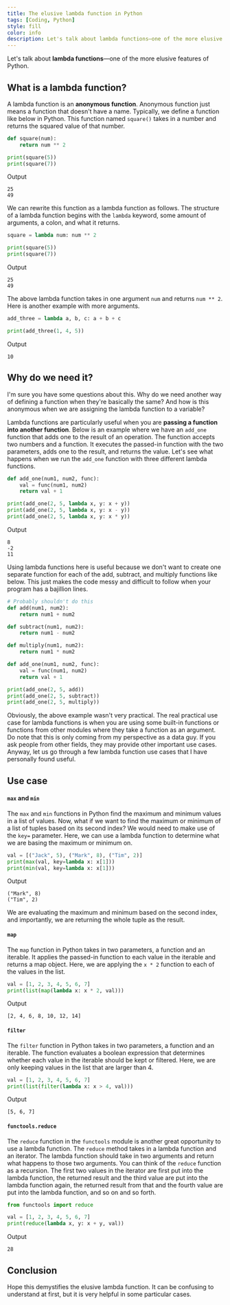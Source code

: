 ```yaml
---
title: The elusive lambda function in Python
tags: [Coding, Python]
style: fill
color: info
description: Let's talk about lambda functions—one of the more elusive features of Python.
---
```


Let's talk about **lambda functions**—one of the more elusive features of Python.

## What is a lambda function?
A lambda function is an **anonymous function**. Anonymous function just means a function that doesn't have a name. Typically, we define a function like below in Python. This function named `square()` takes in a number and returns the squared value of that number.

```python
def square(num):
    return num ** 2

print(square(5))
print(square(7))
```
Output
```
25
49
```

We can rewrite this function as a lambda function as follows. The structure of a lambda function begins with the `lambda` keyword, some amount of arguments, a colon, and what it returns.

```python
square = lambda num: num ** 2

print(square(5))
print(square(7))
```
Output
```
25
49
```
The above lambda function takes in one argument `num` and returns `num ** 2`. Here is another example with more arguments.

```python
add_three = lambda a, b, c: a + b + c

print(add_three(1, 4, 5))
```
Output
```
10
```

## Why do we need it?
I'm sure you have some questions about this. Why do we need another way of defining a function when they're basically the same? And how is this anonymous when we are assigning the lambda function to a variable?

Lambda functions are particularly useful when you are **passing a function into another function**. Below is an example where we have an `add_one` function that adds one to the result of an operation. The function accepts two numbers and a function. It executes the passed-in function with the two parameters, adds one to the result, and returns the value. Let's see what happens when we run the `add_one` function with three different lambda functions.

```python
def add_one(num1, num2, func):
    val = func(num1, num2)
    return val + 1

print(add_one(2, 5, lambda x, y: x + y))
print(add_one(2, 5, lambda x, y: x - y))
print(add_one(2, 5, lambda x, y: x * y))
```
Output
```
8
-2
11
```

Using lambda functions here is useful because we don't want to create one separate function for each of the add, subtract, and multiply functions like below. This just makes the code messy and difficult to follow when your program has a bajillion lines.

```python
# Probably shouldn't do this
def add(num1, num2):
    return num1 + num2

def subtract(num1, num2):
    return num1 - num2

def multiply(num1, num2):
    return num1 * num2

def add_one(num1, num2, func):
    val = func(num1, num2)
    return val + 1

print(add_one(2, 5, add))
print(add_one(2, 5, subtract))
print(add_one(2, 5, multiply))
```

Obviously, the above example wasn't very practical. The real practical use case for lambda functions is when you are using some built-in functions or functions from other modules where they take a function as an argument. Do note that this is only coming from my perspective as a data guy. If you ask people from other fields, they may provide other important use cases. Anyway, let us go through a few lambda function use cases that I have personally found useful.

## Use case
#### `max` and `min`
The `max` and `min` functions in Python find the maximum and minimum values in a list of values. Now, what if we want to find the maximum or minimum of a list of tuples based on its second index? We would need to make use of the `key=` parameter. Here, we can use a lambda function to determine what we are basing the maximum or minimum on.

```python
val = [("Jack", 5), ("Mark", 8), ("Tim", 2)]
print(max(val, key=lambda x: x[1]))
print(min(val, key=lambda x: x[1]))
```
Output
```
("Mark", 8)
("Tim", 2)
```

We are evaluating the maximum and minimum based on the second index, and importantly, we are returning the whole tuple as the result.

#### `map`
The `map` function in Python takes in two parameters, a function and an iterable. It applies the passed-in function to each value in the iterable and returns a map object. Here, we are applying the `x * 2` function to each of the values in the list.

```python
val = [1, 2, 3, 4, 5, 6, 7]
print(list(map(lambda x: x * 2, val)))
```
Output
```
[2, 4, 6, 8, 10, 12, 14]
```

#### `filter`
The `filter` function in Python takes in two parameters, a function and an iterable. The function evaluates a boolean expression that determines whether each value in the iterable should be kept or filtered. Here, we are only keeping values in the list that are larger than 4.

```python
val = [1, 2, 3, 4, 5, 6, 7]
print(list(filter(lambda x: x > 4, val)))
```
Output
```
[5, 6, 7]
```

#### `functools.reduce`
The `reduce` function in the `functools` module is another great opportunity to use a lambda function. The `reduce` method takes in a lambda function and an iterator. The lambda function should take in two arguments and return what happens to those two arguments. You can think of the `reduce` function as a recursion. The first two values in the iterator are first put into the lambda function, the returned result and the third value are put into the lambda function again, the returned result from that and the fourth value are put into the lambda function, and so on and so forth.

```python
from functools import reduce

val = [1, 2, 3, 4, 5, 6, 7]
print(reduce(lambda x, y: x + y, val))
```
Output
```
28
```

## Conclusion
Hope this demystifies the elusive lambda function. It can be confusing to understand at first, but it is very helpful in some particular cases.

